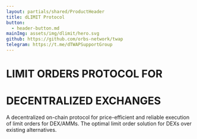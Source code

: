 ```yaml
---
layout: partials/shared/ProductHeader
title: dLIMIT Protocol
button:
  - header-button.md
mainImg: assets/img/dlimit/hero.svg
github: https://github.com/orbs-network/twap
telegram: https://t.me/dTWAPSupportGroup
---
```


# LIMIT ORDERS PROTOCOL FOR
# DECENTRALIZED EXCHANGES

A decentralized on-chain protocol for price-efficient and reliable execution of limit orders for DEX/AMMs. The optimal limit order solution for DEXs over existing alternatives.

